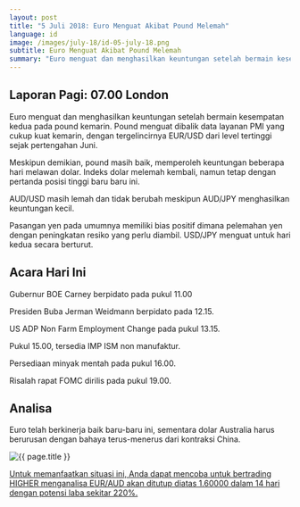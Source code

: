 ```yaml
---
layout: post
title: "5 Juli 2018: Euro Menguat Akibat Pound Melemah"
language: id
image: /images/july-18/id-05-july-18.png
subtitle: Euro Menguat Akibat Pound Melemah
summary: "Euro menguat dan menghasilkan keuntungan setelah bermain kesempatan kedua pada pound kemarin. Pound menguat dibalik data layanan PMI yang cukup kuat kemarin, dengan tergelincirnya EUR/USD dari level tertinggi sejak pertengahan Juni"
---
```

## Laporan Pagi: 07.00 London

Euro menguat dan menghasilkan keuntungan setelah bermain kesempatan kedua pada pound kemarin. Pound menguat dibalik data layanan PMI yang cukup kuat kemarin, dengan tergelincirnya EUR/USD dari level tertinggi sejak pertengahan Juni.

Meskipun demikian, pound masih baik, memperoleh keuntungan beberapa hari melawan dolar. Indeks dolar melemah kembali, namun tetap dengan pertanda posisi tinggi baru baru ini.

AUD/USD masih lemah dan tidak berubah meskipun AUD/JPY menghasilkan keuntungan kecil. 

Pasangan yen pada umumnya memiliki bias positif dimana pelemahan yen dengan peningkatan resiko yang perlu diambil. USD/JPY menguat untuk hari kedua secara berturut.

## Acara Hari Ini

Gubernur BOE Carney berpidato pada pukul 11.00

Presiden Buba Jerman Weidmann berpidato pada 12.15.

US ADP Non Farm Employment Change pada pukul 13.15.

Pukul 15.00, tersedia IMP ISM non manufaktur.

Persediaan minyak mentah pada pukul 16.00.

Risalah rapat FOMC dirilis pada pukul 19.00.

## Analisa

Euro telah berkinerja baik baru-baru ini, sementara dolar Australia harus berurusan dengan bahaya terus-menerus dari kontraksi China.

<img src="{{ site.url }}/images/july-18/id-05-july-18.png" alt="{{ page.title }}" title="{{ page.title }}">

<a href="%LINK%%currency=USD&market=forex&underlying=frxEURAUD&formname=higherlower&duration_amount=14&duration_units=d&amount=10&amount_type=stake&expiry_type=duration&barrier=1.6000" target="_blank">Untuk memanfaatkan situasi ini, Anda dapat mencoba untuk bertrading HIGHER menganalisa EUR/AUD akan ditutup diatas 1.60000 dalam 14 hari dengan potensi laba sekitar 220%.</a>
